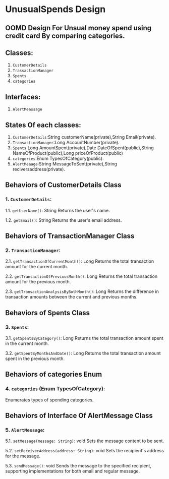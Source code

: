 # UnusualSpends Design

## OOMD Design For Unsual money spend using credit card By comparing categories.

## Classes:
1. `CustomerDetails`
2. `TrassactionManager`
3. `Spents`
4. `categories`
   
## Interfaces:
1. `AlertMeassage`


## States Of each classes:
1.  `CustomerDetails`:String customerName(private),String Email(private).
2.  `TransactionManager`:Long AccountNumber(private).
3.  `Spents`:Long AmountSpent(private),Date DateOfSpent(public),String NameOfProduct(public),Long priceOfProduct(public)
4.  `categories`:Enum TypesOfCategory(public).
5.  `AlertMeaage`:String MessageToSent(private),String reciversaddress(private).
    

## Behaviors of CustomerDetails Class

### 1. `CustomerDetails`:

1.1. `getUserName()`: String
   Returns the user's name.

1.2. `getEmail()`: String
   Returns the user's email address.

## Behaviors of TransactionManager Class

### 2. `TransactionManager`:

2.1. `getTransactionOfCurrentMonth()`: Long
   Returns the total transaction amount for the current month.

2.2. `getTransactionOfPreviousMonth()`: Long
   Returns the total transaction amount for the previous month.

2.3. `getTransactionAnalysisByBothMonth()`: Long
   Returns the difference in transaction amounts between the current and previous months.

## Behaviors of Spents Class

### 3. `Spents`:

3.1. `getSpentsByCategory()`: Long
   Returns the total transaction amount spent in the current month.

3.2. `getSpentByMonthsAndDate()`: Long
   Returns the total transaction amount spent in the previous month.

## Behaviors of categories Enum

### 4. `categories` (Enum TypesOfCategory):
   Enumerates types of spending categories.

## Behaviors of Interface Of AlertMessage Class

### 5. `AlertMessage`:

5.1. `setMessage(message: String)`: void
   Sets the message content to be sent.

5.2. `setReceiverAddress(address: String)`: void
   Sets the recipient's address for the message.

5.3. `sendMessage()`: void
   Sends the message to the specified recipient, supporting implementations for both email and regular message.
















